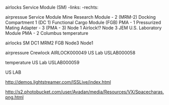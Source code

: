 airlocks
  Service Module (SM)
    -links: 
    -rechts: 

airpressue
  Service Module
  Mine Research Module - 2 (MRM-2)
  Docking Compartment 1 (DC 1)
  Functional Cargo Module (FGB)
  PMA - 1
  Pressurized Mating Adapter - 3 (PMA - 3)
  Node 1
  Airlock!?
  Node 3
  JEM
  U.S. Laboratory Module
  PMA - 2
  Columbus
temperature





airlocks
  SM
  DC1
  MRM2
  FGB
  Node3
  Node1
  
airpressure
  Crewlock
    AIRLOCK000049
  US Lab
    USLAB000058

temperature
  US Lab
    USLAB000059  

  US LAB





















http://demos.lightstreamer.com/ISSLive/index.html

http://s2.photobucket.com/user/Avadan/media/Resources/VX/Spacecharas.png.html